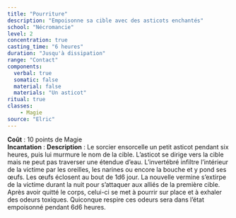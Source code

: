 ```yaml
---
title: "Pourriture"
description: "Empoisonne sa cible avec des asticots enchantés"
school: "Nécromancie"
level: 2
concentration: true
casting_time: "6 heures"
duration: "Jusqu'à dissipation"
range: "Contact"
components:
  verbal: true
  somatic: false
  material: false
  materials: "Un asticot"
ritual: true
classes:
    - Magie
source: "Elric"
---
```

**Coût** : 10 points de Magie  
**Incantation** : 
**Description** : Le sorcier ensorcelle un petit asticot pendant six heures, puis lui murmure le nom de la cible. L’asticot se dirige vers la cible mais ne peut pas traverser une étendue d’eau. L’invertébré infiltre l’intérieur de la victime par les oreilles, les narines ou encore la bouche et y pond ses œufs. Les œufs éclosent au bout de 1d6 jour. La nouvelle vermine s’extirpe de la victime durant la nuit pour s’attaquer aux alliés de la première cible. Après avoir quitté le corps, celui-ci se met à pourrir sur place et à exhaler des odeurs toxiques. Quiconque respire ces odeurs sera dans l’état empoisonné pendant 6d6 heures.  
